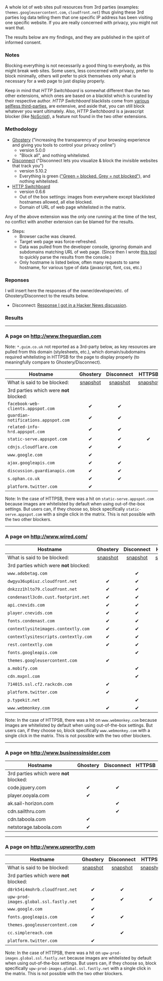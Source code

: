 A whole lot of web sites pull resources from 3rd parties (examples: `themes.googleusercontent.com`, `cloudfront.net`) thus giving these 3rd parties log data telling them that one specific IP address has been visiting one specific website. If you are really concerned with privacy, you might not want that.

The results below are my findings, and they are published in the spirit of informed consent.

### Notes

Blocking everything is not necessarily a good thing to everybody, as this might break web sites. Some users, less concerned with privacy, prefer to block minimally, others will prefer to pick themselves only what is necessary for a web page to just display properly.

Keep in mind that *HTTP Switchboard*  is somewhat different than the two other extensions, which ones are based on a blacklist which is curated by their respective author. *HTTP Switchboard* blacklists come from [various selfless third-parties](/gorhill/httpswitchboard/wiki/Credits), are extensive, and aside that, you can still block whatever you want ultimately. Also, *HTTP Switchboard* is a javascript blocker (like [NoScript](http://noscript.net/)), a feature not found in the two other extensions.

### Methodology

- [Ghostery](https://chrome.google.com/webstore/detail/ghostery/mlomiejdfkolichcflejclcbmpeaniij) ("increasing the transparency of your browsing experience and giving you tools to control your privacy online")
    * version 5.0.0
    * "Block all", and nothing whitelisted.
- [Disconnect](https://chrome.google.com/webstore/detail/disconnect/jeoacafpbcihiomhlakheieifhpjdfeo) ("Disconnect lets you visualize & block the invisible websites that track you")
    * version 5.10.2
    * Everything is green (["Green = blocked. Grey = not blocked"](https://disconnect.me/disconnect/faq#why-are-some-icons-green-and-some-icons-grey)), and nothing whitelisted.
- [HTTP Switchboard](https://chrome.google.com/webstore/detail/http-switchboard/mghdpehejfekicfjcdbfofhcmnjhgaag)
    * version 0.6.6
    * Out of the box settings: images from everywhere except blacklisted hostnames allowed, all else blocked.
    * Domain of URL of web page whitelisted in the matrix.

Any of the above extension was the only one running at the time of the test, no conflict with another extension can be blamed for the results.

- Steps:
    * Browser cache was cleared.
    * Target web page was force-refreshed.
    * Data was pulled from the developer console, ignoring domain and subdomains matching URL of web page. (Since then I wrote [this tool](http://www.raymondhill.net/httpsb/har-parser.html) to quickly parse the results from the console.)
    * Only hostname is listed below, often many requests to same hostname, for various type of data (javascript, font, css, etc.)

### Reponses

I will insert here the responses of the owner/developer/etc. of Ghostery/Disconnect to the results below.

- Disconnect: [Response I got in a Hacker News discussion](https://news.ycombinator.com/item?id=6886072).

### Results

***

### A page on http://www.theguardian.com

Note: `*.guim.co.uk` not reported as a 3rd-party below, as key resources are pulled from this domain (stylesheets, etc.), which domain/subdomains required whitelisting in HTTPSB for the page to display properly (to meaningfully compare to Ghostery/Disconnect).

| Hostname                                | Ghostery       | Disconnect | HTTPSB |
| --------------------------------------- |:--------------:|:----------:|:------:|
| What is said to be blocked:             | [snapshot](https://raw.github.com/gorhill/httpswitchboard/master/doc/img/privacy-tour-2-ghostery.png) | [snapshot](https://raw.github.com/gorhill/httpswitchboard/master/doc/img/privacy-tour-2-disconnect.png) | [snapshot](https://raw.github.com/gorhill/httpswitchboard/master/doc/img/privacy-tour-2-httpsb.png) |
| 3rd parties which were **not** blocked: |                |            |        |
| `facebook-web-clients.appspot.com`      | ✔              | ✔          |        |
| `guardian-notifications.appspot.com`    | ✔              | ✔          |        |
| `related-info-hrd.appspot.com`          | ✔              | ✔          |        |
| `static-serve.appspot.com`              | ✔              | ✔          | ✔      |
| `cdnjs.cloudflare.com`                  | ✔              | ✔          |        |
| `www.google.com`                        | ✔              |            |        |
| `ajax.googleapis.com`                   | ✔              | ✔          |        |
| `discussion.guardianapis.com`           | ✔              | ✔          |        |
| `s.ophan.co.uk`                         | ✔              | ✔          |        |
| `platform.twitter.com`                  | ✔              |            |        |

Note: In the case of HTTPSB, there was a hit on `static-serve.appspot.com` because images are whitelisted by default when using out-of-the-box settings. But users can, if they choose so, block specifically `static-serve.appspot.com` with a single click in the matrix. This is not possible with the two other blockers.

***

### A page on http://www.wired.com/

| Hostname                                | Ghostery       | Disconnect | HTTPSB |
| --------------------------------------- |:--------------:|:----------:|:------:|
| What is said to be blocked:             | [snapshot](https://raw.github.com/gorhill/httpswitchboard/master/doc/img/privacy-tour-3-ghostery.png) | [snapshot](https://raw.github.com/gorhill/httpswitchboard/master/doc/img/privacy-tour-3-disconnect.png) | [snapshot](https://raw.github.com/gorhill/httpswitchboard/master/doc/img/privacy-tour-3-httpsb.png) |
| 3rd parties which were **not** blocked: |                |            |        |
| `www.adobetag.com`                      |                | ✔          |        |
| `dwgyu36up6iuz.cloudfront.net`          | ✔              | ✔          |        |
| `dnkzzz1hlto79.cloudfront.net`          | ✔              | ✔          |        |
| `condenastl3cdn.cust.footprint.net`     | ✔              | ✔          |        |
| `api.cnevids.com`                       | ✔              | ✔          |        |
| `player.cnevids.com`                    | ✔              | ✔          |        |
| `fonts.condenast.com`                   | ✔              | ✔          |        |
| `contextlysiteimages.contextly.com`     | ✔              | ✔          |        |
| `contextlysitescripts.contextly.com`    | ✔              | ✔          |        |
| `rest.contextly.com`                    | ✔              | ✔          |        |
| `fonts.googleapis.com`                  |                | ✔          |        |
| `themes.googleusercontent.com`          | ✔              |            |        |
| `a.mobify.com`                          |                | ✔          |        |
| `cdn.mxpnl.com`                         |                | ✔          |        |
| `714015.ssl.cf2.rackcdn.com`            | ✔              |            |        |
| `platform.twitter.com`                  | ✔              |            |        |
| `p.typekit.net`                         |                | ✔          |        |
| `www.webmonkey.com`                     | ✔              | ✔          | ✔      |

Note: In the case of HTTPSB, there was a hit on `www.webmonkey.com` because images are whitelisted by default when using out-of-the-box settings. But users can, if they choose so, block specifically `www.webmonkey.com` with a single click in the matrix. This is not possible with the two other blockers.

***

### A page on http://www.businessinsider.com

| Hostname                                | Ghostery       | Disconnect | HTTPSB |
| --------------------------------------- |:--------------:|:----------:|:------:|
| 3rd parties which were **not** blocked: |                |            |        |
| code.jquery.com                         | ✔              | ✔          |        |
| player.ooyala.com                       | ✔              |            |        |
| ak.sail-horizon.com                     |                | ✔          |        |
| cdn.sailthru.com                        |                | ✔          |        |
| cdn.taboola.com                         | ✔              |            |        |
| netstorage.taboola.com                  | ✔              |            |        |

***

### A page on http://www.upworthy.com

| Hostname                                | Ghostery       | Disconnect | HTTPSB |
| --------------------------------------- |:--------------:|:----------:|:------:|
| What is said to be blocked:             | [snapshot](https://raw.github.com/gorhill/httpswitchboard/master/doc/img/privacy-tour-1-ghostery.png) | [snapshot](https://raw.github.com/gorhill/httpswitchboard/master/doc/img/privacy-tour-1-disconnect.png) | [snapshot](https://raw.github.com/gorhill/httpswitchboard/master/doc/img/privacy-tour-1-httpsb.png) |
| 3rd parties which were **not** blocked: |                |            |        |
| `d8rk54i4mohrb.cloudfront.net`          | ✔              | ✔          |        |
| `upw-prod-images.global.ssl.fastly.net` | ✔              | ✔          | ✔      |
| `www.google.com`                        | ✔              |            |        |
| `fonts.googleapis.com`                  | ✔              | ✔          |        |
| `themes.googleusercontent.com`          | ✔              |            |        |
| `cc.simplereach.com`                    |                | ✔          |        |
| `platform.twitter.com`                  | ✔              |            |        |

Note: In the case of HTTPSB, there was a hit on `upw-prod-images.global.ssl.fastly.net` because images are whitelisted by default when using out-of-the-box settings. But users can, if they choose so, block specifically `upw-prod-images.global.ssl.fastly.net` with a single click in the matrix. This is not possible with the two other blockers.